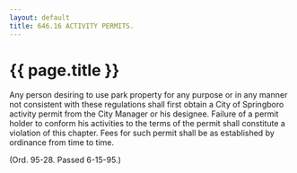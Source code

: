 ```yaml
---
layout: default 
title: 646.16 ACTIVITY PERMITS.
---
```


{{ page.title }}
================

Any person desiring to use park property for any purpose or in any
manner not consistent with these regulations shall first obtain a City
of Springboro activity permit from the City Manager or his designee.
Failure of a permit holder to conform his activities to the terms of the
permit shall constitute a violation of this chapter. Fees for such
permit shall be as established by ordinance from time to time.

(Ord. 95-28. Passed 6-15-95.)
